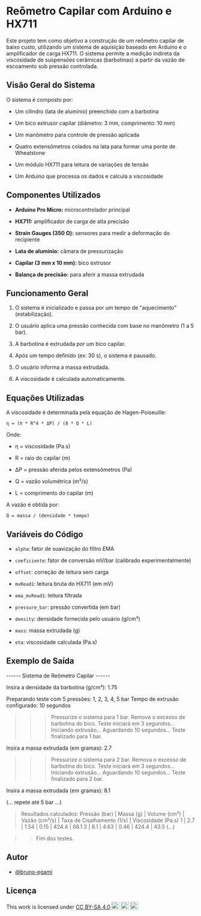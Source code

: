 
# Reômetro Capilar com Arduino e HX711

Este projeto tem como objetivo a construção de um reômetro capilar de baixo custo, utilizando um sistema de aquisição baseado em Arduino e o amplificador de carga HX711. O sistema permite a medição indireta da viscosidade de suspensões cerâmicas (barbotinas) a partir da vazão de escoamento sob pressão controlada.

## Visão Geral do Sistema

O sistema é composto por:

-   Um cilindro (lata de alumínio) preenchido com a barbotina
    
-   Um bico extrusor capilar (diâmetro: 3 mm, comprimento: 10 mm)
    
-   Um manômetro para controle de pressão aplicada
    
-   Quatro extensômetros colados na lata para formar uma ponte de Wheatstone
    
-   Um módulo HX711 para leitura de variações de tensão
    
-   Um Arduino que processa os dados e calcula a viscosidade
    

## Componentes Utilizados

-   **Arduino Pro Micro:** microcontrolador principal
    
-   **HX711:** amplificador de carga de alta precisão
    
-   **Strain Gauges (350 Ω):** sensores para medir a deformação do recipiente
   
-   **Lata de alumínio:** câmara de pressurização
    
-   **Capilar (3 mm x 10 mm):** bico extrusor
    
-   **Balança de precisão:** para aferir a massa extrudada
    

## Funcionamento Geral

1.  O sistema é inicializado e passa por um tempo de "aquecimento" (estabilização).
    
2.  O usuário aplica uma pressão conhecida com base no manômetro (1 a 5 bar).
    
3.  A barbotina é extrudada por um bico capilar.
    
4.  Após um tempo definido (ex: 30 s), o sistema é pausado.
    
5.  O usuário informa a massa extrudada.
    
6.  A viscosidade é calculada automaticamente.
    

## Equações Utilizadas

A viscosidade é determinada pela equação de Hagen-Poiseuille:

```
η = (π * R^4 * ΔP) / (8 * Q * L)

```

Onde:

-   η = viscosidade (Pa.s)
    
-   R = raio do capilar (m)
    
-   ΔP = pressão aferida pelos extensômetros (Pa)
    
-   Q = vazão volumétrica (m³/s)
    
-   L = comprimento do capilar (m)
    

A vazão é obtida por:

```
Q = massa / (densidade * tempo)

```

## Variáveis do Código

-   `alpha`: fator de suavização do filtro EMA
    
-   `coeficiente`: fator de conversão mV/bar (calibrado experimentalmente)
    
-   `offset`: correção de leitura sem carga
    
-   `mvRead1`: leitura bruta do HX711 (em mV)
    
-   `ema_mvRead1`: leitura filtrada
    
-   `pressure_bar`: pressão convertida (em bar)
    
-   `density`: densidade fornecida pelo usuário (g/cm³)
    
-   `mass`: massa extrudada (g)
    
-   `eta`: viscosidade calculada (Pa.s)
    

## Exemplo de Saída
------ Sistema de Reômetro Capilar ------

Insira a densidade da barbotina (g/cm³): 1.75

Preparando teste com 5 pressões: 1, 2, 3, 4, 5 bar
Tempo de extrusão configurado: 10 segundos

>>> Pressurize o sistema para 1 bar.
Remova o excesso de barbotina do bico.
Teste iniciará em 3 segundos...
Iniciando extrusão...
Aguardando 10 segundos...
Teste finalizado para 1 bar.

Insira a massa extrudada (em gramas): 2.7

>>> Pressurize o sistema para 2 bar.
Remova o excesso de barbotina do bico.
Teste iniciará em 3 segundos...
Iniciando extrusão...
Aguardando 10 segundos...
Teste finalizado para 2 bar.

Insira a massa extrudada (em gramas): 8.1

(... repete até 5 bar ...)

>Resultados calculados: 
Pressão (bar) | Massa (g) | Volume (cm³) | Vazão (cm³/s) | Taxa de Cisalhamento (1/s) | Viscosidade (Pa.s)
1             | 2.7       | 1.54         | 0.15          | 424.4                       | 68.1
2             | 8.1       | 4.63         | 0.46          | 424.4                       | 43.5
(...)

>>Fim dos testes.

## Autor

- [@bruno-egami](https://github.com/bruno-egami)


## Licença


<p xmlns:cc="http://creativecommons.org/ns#" >This work is licensed under <a href="http://creativecommons.org/licenses/by-sa/4.0/?ref=chooser-v1" target="_blank" rel="license noopener noreferrer" style="display:inline-block;">CC BY-SA 4.0<img style="height:22px!important;margin-left:3px;vertical-align:text-bottom;" src="https://mirrors.creativecommons.org/presskit/icons/cc.svg?ref=chooser-v1"><img style="height:22px!important;margin-left:3px;vertical-align:text-bottom;" src="https://mirrors.creativecommons.org/presskit/icons/by.svg?ref=chooser-v1"><img style="height:22px!important;margin-left:3px;vertical-align:text-bottom;" src="https://mirrors.creativecommons.org/presskit/icons/sa.svg?ref=chooser-v1"></a></p>
